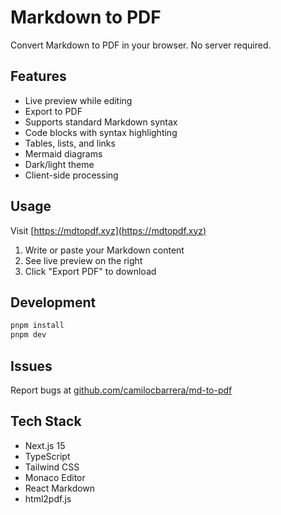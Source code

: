# Markdown to PDF

Convert Markdown to PDF in your browser. No server required.

## Features

- Live preview while editing
- Export to PDF
- Supports standard Markdown syntax
- Code blocks with syntax highlighting
- Tables, lists, and links
- Mermaid diagrams
- Dark/light theme
- Client-side processing

## Usage

Visit [https://mdtopdf.xyz](https://mdtopdf.xyz)

1. Write or paste your Markdown content
2. See live preview on the right
3. Click "Export PDF" to download

## Development

```bash
pnpm install
pnpm dev
```

## Issues

Report bugs at [github.com/camilocbarrera/md-to-pdf](https://github.com/camilocbarrera/md-to-pdf)

## Tech Stack

- Next.js 15
- TypeScript
- Tailwind CSS
- Monaco Editor
- React Markdown
- html2pdf.js 